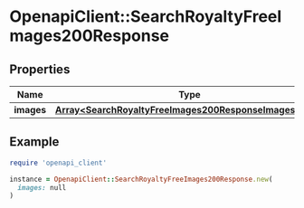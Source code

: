 # OpenapiClient::SearchRoyaltyFreeImages200Response

## Properties

| Name | Type | Description | Notes |
| ---- | ---- | ----------- | ----- |
| **images** | [**Array&lt;SearchRoyaltyFreeImages200ResponseImagesInner&gt;**](SearchRoyaltyFreeImages200ResponseImagesInner.md) |  | [optional] |

## Example

```ruby
require 'openapi_client'

instance = OpenapiClient::SearchRoyaltyFreeImages200Response.new(
  images: null
)
```


